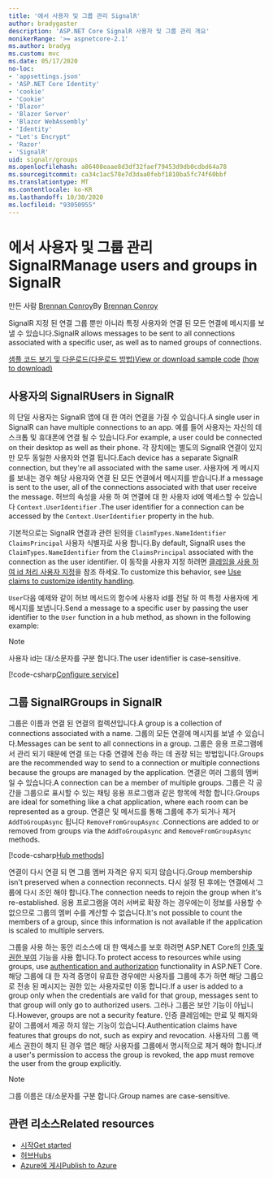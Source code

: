 ```yaml
---
title: '에서 사용자 및 그룹 관리 SignalR'
author: bradygaster
description: 'ASP.NET Core SignalR 사용자 및 그룹 관리 개요'
monikerRange: '>= aspnetcore-2.1'
ms.author: bradyg
ms.custom: mvc
ms.date: 05/17/2020
no-loc:
- 'appsettings.json'
- 'ASP.NET Core Identity'
- 'cookie'
- 'Cookie'
- 'Blazor'
- 'Blazor Server'
- 'Blazor WebAssembly'
- 'Identity'
- "Let's Encrypt"
- 'Razor'
- 'SignalR'
uid: signalr/groups
ms.openlocfilehash: a86408eaae8d3df32faef79453d9db0cdbd64a78
ms.sourcegitcommit: ca34c1ac578e7d3daa0febf1810ba5fc74f60bbf
ms.translationtype: MT
ms.contentlocale: ko-KR
ms.lasthandoff: 10/30/2020
ms.locfileid: "93050955"
---
```

# <a name="manage-users-and-groups-in-no-locsignalr"></a><span data-ttu-id="bb7e3-103">에서 사용자 및 그룹 관리 SignalR</span><span class="sxs-lookup"><span data-stu-id="bb7e3-103">Manage users and groups in SignalR</span></span>

<span data-ttu-id="bb7e3-104">만든 사람 [Brennan Conroy](https://github.com/BrennanConroy)</span><span class="sxs-lookup"><span data-stu-id="bb7e3-104">By [Brennan Conroy](https://github.com/BrennanConroy)</span></span>

<span data-ttu-id="bb7e3-105">SignalR 지정 된 연결 그룹 뿐만 아니라 특정 사용자와 연결 된 모든 연결에 메시지를 보낼 수 있습니다.</span><span class="sxs-lookup"><span data-stu-id="bb7e3-105">SignalR allows messages to be sent to all connections associated with a specific user, as well as to named groups of connections.</span></span>

<span data-ttu-id="bb7e3-106">[샘플 코드 보기 및 다운로드](https://github.com/dotnet/AspNetCore.Docs/tree/master/aspnetcore/signalr/groups/sample/)[(다운로드 방법)](xref:index#how-to-download-a-sample)</span><span class="sxs-lookup"><span data-stu-id="bb7e3-106">[View or download sample code](https://github.com/dotnet/AspNetCore.Docs/tree/master/aspnetcore/signalr/groups/sample/) [(how to download)](xref:index#how-to-download-a-sample)</span></span>

## <a name="users-in-no-locsignalr"></a><span data-ttu-id="bb7e3-107">사용자의 SignalR</span><span class="sxs-lookup"><span data-stu-id="bb7e3-107">Users in SignalR</span></span>

<span data-ttu-id="bb7e3-108">의 단일 사용자는 SignalR 앱에 대 한 여러 연결을 가질 수 있습니다.</span><span class="sxs-lookup"><span data-stu-id="bb7e3-108">A single user in SignalR can have multiple connections to an app.</span></span> <span data-ttu-id="bb7e3-109">예를 들어 사용자는 자신의 데스크톱 및 휴대폰에 연결 될 수 있습니다.</span><span class="sxs-lookup"><span data-stu-id="bb7e3-109">For example, a user could be connected on their desktop as well as their phone.</span></span> <span data-ttu-id="bb7e3-110">각 장치에는 별도의 SignalR 연결이 있지만 모두 동일한 사용자와 연결 됩니다.</span><span class="sxs-lookup"><span data-stu-id="bb7e3-110">Each device has a separate SignalR connection, but they're all associated with the same user.</span></span> <span data-ttu-id="bb7e3-111">사용자에 게 메시지를 보내는 경우 해당 사용자와 연결 된 모든 연결에서 메시지를 받습니다.</span><span class="sxs-lookup"><span data-stu-id="bb7e3-111">If a message is sent to the user, all of the connections associated with that user receive the message.</span></span> <span data-ttu-id="bb7e3-112">허브의 속성을 사용 하 여 연결에 대 한 사용자 id에 액세스할 수 있습니다 `Context.UserIdentifier` .</span><span class="sxs-lookup"><span data-stu-id="bb7e3-112">The user identifier for a connection can be accessed by the `Context.UserIdentifier` property in the hub.</span></span>

<span data-ttu-id="bb7e3-113">기본적으로는 SignalR 연결과 관련 된의을 `ClaimTypes.NameIdentifier` `ClaimsPrincipal` 사용자 식별자로 사용 합니다.</span><span class="sxs-lookup"><span data-stu-id="bb7e3-113">By default, SignalR uses the `ClaimTypes.NameIdentifier` from the `ClaimsPrincipal` associated with the connection as the user identifier.</span></span> <span data-ttu-id="bb7e3-114">이 동작을 사용자 지정 하려면 [클레임을 사용 하 여 id 처리 사용자 지정](xref:signalr/authn-and-authz#use-claims-to-customize-identity-handling)을 참조 하세요.</span><span class="sxs-lookup"><span data-stu-id="bb7e3-114">To customize this behavior, see [Use claims to customize identity handling](xref:signalr/authn-and-authz#use-claims-to-customize-identity-handling).</span></span>

<span data-ttu-id="bb7e3-115">`User`다음 예제와 같이 허브 메서드의 함수에 사용자 id를 전달 하 여 특정 사용자에 게 메시지를 보냅니다.</span><span class="sxs-lookup"><span data-stu-id="bb7e3-115">Send a message to a specific user by passing the user identifier to the `User` function in a hub method, as shown in the following example:</span></span>

> [!NOTE]
> <span data-ttu-id="bb7e3-116">사용자 id는 대/소문자를 구분 합니다.</span><span class="sxs-lookup"><span data-stu-id="bb7e3-116">The user identifier is case-sensitive.</span></span>

[!code-csharp[Configure service](groups/sample/Hubs/ChatHub.cs?range=29-32)]

## <a name="groups-in-no-locsignalr"></a><span data-ttu-id="bb7e3-117">그룹 SignalR</span><span class="sxs-lookup"><span data-stu-id="bb7e3-117">Groups in SignalR</span></span>

<span data-ttu-id="bb7e3-118">그룹은 이름과 연결 된 연결의 컬렉션입니다.</span><span class="sxs-lookup"><span data-stu-id="bb7e3-118">A group is a collection of connections associated with a name.</span></span> <span data-ttu-id="bb7e3-119">그룹의 모든 연결에 메시지를 보낼 수 있습니다.</span><span class="sxs-lookup"><span data-stu-id="bb7e3-119">Messages can be sent to all connections in a group.</span></span> <span data-ttu-id="bb7e3-120">그룹은 응용 프로그램에서 관리 되기 때문에 연결 또는 다중 연결에 전송 하는 데 권장 되는 방법입니다.</span><span class="sxs-lookup"><span data-stu-id="bb7e3-120">Groups are the recommended way to send to a connection or multiple connections because the groups are managed by the application.</span></span> <span data-ttu-id="bb7e3-121">연결은 여러 그룹의 멤버일 수 있습니다.</span><span class="sxs-lookup"><span data-stu-id="bb7e3-121">A connection can be a member of multiple groups.</span></span> <span data-ttu-id="bb7e3-122">그룹은 각 공간을 그룹으로 표시할 수 있는 채팅 응용 프로그램과 같은 항목에 적합 합니다.</span><span class="sxs-lookup"><span data-stu-id="bb7e3-122">Groups are ideal for something like a chat application, where each room can be represented as a group.</span></span> <span data-ttu-id="bb7e3-123">연결은 및 메서드를 통해 그룹에 추가 되거나 제거 `AddToGroupAsync` 됩니다 `RemoveFromGroupAsync` .</span><span class="sxs-lookup"><span data-stu-id="bb7e3-123">Connections are added to or removed from groups via the `AddToGroupAsync` and `RemoveFromGroupAsync` methods.</span></span>

[!code-csharp[Hub methods](groups/sample/Hubs/ChatHub.cs?range=15-27)]

<span data-ttu-id="bb7e3-124">연결이 다시 연결 되 면 그룹 멤버 자격은 유지 되지 않습니다.</span><span class="sxs-lookup"><span data-stu-id="bb7e3-124">Group membership isn't preserved when a connection reconnects.</span></span> <span data-ttu-id="bb7e3-125">다시 설정 된 후에는 연결에서 그룹에 다시 조인 해야 합니다.</span><span class="sxs-lookup"><span data-stu-id="bb7e3-125">The connection needs to rejoin the group when it's re-established.</span></span> <span data-ttu-id="bb7e3-126">응용 프로그램을 여러 서버로 확장 하는 경우에는이 정보를 사용할 수 없으므로 그룹의 멤버 수를 계산할 수 없습니다.</span><span class="sxs-lookup"><span data-stu-id="bb7e3-126">It's not possible to count the members of a group, since this information is not available if the application is scaled to multiple servers.</span></span>

<span data-ttu-id="bb7e3-127">그룹을 사용 하는 동안 리소스에 대 한 액세스를 보호 하려면 ASP.NET Core의 [인증 및 권한 부여](xref:signalr/authn-and-authz) 기능을 사용 합니다.</span><span class="sxs-lookup"><span data-stu-id="bb7e3-127">To protect access to resources while using groups, use [authentication and authorization](xref:signalr/authn-and-authz) functionality in ASP.NET Core.</span></span> <span data-ttu-id="bb7e3-128">해당 그룹에 대 한 자격 증명이 유효한 경우에만 사용자를 그룹에 추가 하면 해당 그룹으로 전송 된 메시지는 권한 있는 사용자로만 이동 합니다.</span><span class="sxs-lookup"><span data-stu-id="bb7e3-128">If a user is added to a group only when the credentials are valid for that group, messages sent to that group will only go to authorized users.</span></span> <span data-ttu-id="bb7e3-129">그러나 그룹은 보안 기능이 아닙니다.</span><span class="sxs-lookup"><span data-stu-id="bb7e3-129">However, groups are not a security feature.</span></span> <span data-ttu-id="bb7e3-130">인증 클레임에는 만료 및 해지와 같이 그룹에서 제공 하지 않는 기능이 있습니다.</span><span class="sxs-lookup"><span data-stu-id="bb7e3-130">Authentication claims have features that groups do not, such as expiry and revocation.</span></span> <span data-ttu-id="bb7e3-131">사용자의 그룹 액세스 권한이 해지 된 경우 앱은 해당 사용자를 그룹에서 명시적으로 제거 해야 합니다.</span><span class="sxs-lookup"><span data-stu-id="bb7e3-131">If a user's permission to access the group is revoked, the app must remove the user from the group explicitly.</span></span>

> [!NOTE]
> <span data-ttu-id="bb7e3-132">그룹 이름은 대/소문자를 구분 합니다.</span><span class="sxs-lookup"><span data-stu-id="bb7e3-132">Group names are case-sensitive.</span></span>

## <a name="related-resources"></a><span data-ttu-id="bb7e3-133">관련 리소스</span><span class="sxs-lookup"><span data-stu-id="bb7e3-133">Related resources</span></span>

* [<span data-ttu-id="bb7e3-134">시작</span><span class="sxs-lookup"><span data-stu-id="bb7e3-134">Get started</span></span>](xref:tutorials/signalr)
* [<span data-ttu-id="bb7e3-135">허브</span><span class="sxs-lookup"><span data-stu-id="bb7e3-135">Hubs</span></span>](xref:signalr/hubs)
* [<span data-ttu-id="bb7e3-136">Azure에 게시</span><span class="sxs-lookup"><span data-stu-id="bb7e3-136">Publish to Azure</span></span>](xref:signalr/publish-to-azure-web-app)

